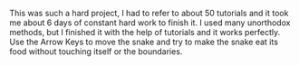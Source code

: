 This was such a hard project, I had to refer to about 50 tutorials and it took me about 6 days of constant hard work to finish it.
I used many unorthodox methods, but I finished it with the help of tutorials and it works perfectly.
Use the Arrow Keys to move the snake and try to make the snake eat its food without touching itself or the boundaries.